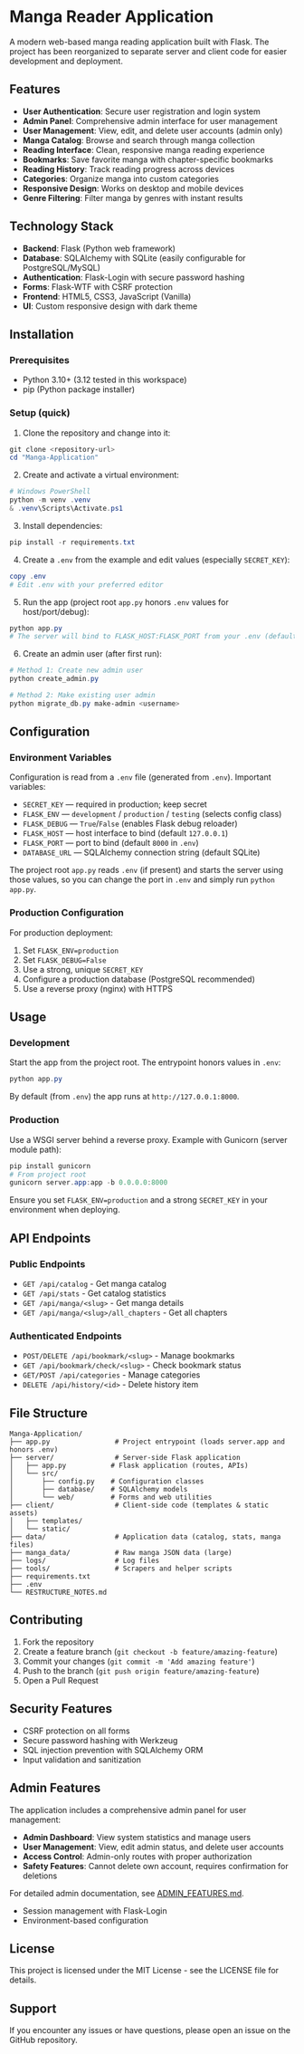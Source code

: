 # Manga Reader Application

A modern web-based manga reading application built with Flask. The project has been reorganized to separate server and client code for easier development and deployment.

## Features

- **User Authentication**: Secure user registration and login system
- **Admin Panel**: Comprehensive admin interface for user management
- **User Management**: View, edit, and delete user accounts (admin only)
- **Manga Catalog**: Browse and search through manga collection
- **Reading Interface**: Clean, responsive manga reading experience
- **Bookmarks**: Save favorite manga with chapter-specific bookmarks
- **Reading History**: Track reading progress across devices
- **Categories**: Organize manga into custom categories
- **Responsive Design**: Works on desktop and mobile devices
- **Genre Filtering**: Filter manga by genres with instant results

## Technology Stack

- **Backend**: Flask (Python web framework)
- **Database**: SQLAlchemy with SQLite (easily configurable for PostgreSQL/MySQL)
- **Authentication**: Flask-Login with secure password hashing
- **Forms**: Flask-WTF with CSRF protection
- **Frontend**: HTML5, CSS3, JavaScript (Vanilla)
- **UI**: Custom responsive design with dark theme

## Installation

### Prerequisites

- Python 3.10+ (3.12 tested in this workspace)
- pip (Python package installer)

### Setup (quick)

1. Clone the repository and change into it:

```powershell
git clone <repository-url>
cd "Manga-Application"
```

2. Create and activate a virtual environment:

```powershell
# Windows PowerShell
python -m venv .venv
& .venv\Scripts\Activate.ps1
```

3. Install dependencies:

```powershell
pip install -r requirements.txt
```

4. Create a `.env` from the example and edit values (especially `SECRET_KEY`):

```powershell
copy .env
# Edit .env with your preferred editor
```

5. Run the app (project root `app.py` honors `.env` values for host/port/debug):

```powershell
python app.py
# The server will bind to FLASK_HOST:FLASK_PORT from your .env (default port 8000)
```

6. Create an admin user (after first run):

```powershell
# Method 1: Create new admin user
python create_admin.py

# Method 2: Make existing user admin
python migrate_db.py make-admin <username>
```

## Configuration

### Environment Variables

Configuration is read from a `.env` file (generated from `.env`). Important variables:

- `SECRET_KEY` — required in production; keep secret
- `FLASK_ENV` — `development` / `production` / `testing` (selects config class)
- `FLASK_DEBUG` — `True`/`False` (enables Flask debug reloader)
- `FLASK_HOST` — host interface to bind (default `127.0.0.1`)
- `FLASK_PORT` — port to bind (default `8000` in `.env`)
- `DATABASE_URL` — SQLAlchemy connection string (default SQLite)

The project root `app.py` reads `.env` (if present) and starts the server using those values, so you can change the port in `.env` and simply run `python app.py`.

### Production Configuration

For production deployment:

1. Set `FLASK_ENV=production`
2. Set `FLASK_DEBUG=False`
3. Use a strong, unique `SECRET_KEY`
4. Configure a production database (PostgreSQL recommended)
5. Use a reverse proxy (nginx) with HTTPS

## Usage

### Development

Start the app from the project root. The entrypoint honors values in `.env`:

```powershell
python app.py
```

By default (from `.env`) the app runs at `http://127.0.0.1:8000`.

### Production

Use a WSGI server behind a reverse proxy. Example with Gunicorn (server module path):

```powershell
pip install gunicorn
# From project root
gunicorn server.app:app -b 0.0.0.0:8000
```

Ensure you set `FLASK_ENV=production` and a strong `SECRET_KEY` in your environment when deploying.

## API Endpoints

### Public Endpoints
- `GET /api/catalog` - Get manga catalog
- `GET /api/stats` - Get catalog statistics
- `GET /api/manga/<slug>` - Get manga details
- `GET /api/manga/<slug>/all_chapters` - Get all chapters

### Authenticated Endpoints
- `POST/DELETE /api/bookmark/<slug>` - Manage bookmarks
- `GET /api/bookmark/check/<slug>` - Check bookmark status
- `GET/POST /api/categories` - Manage categories
- `DELETE /api/history/<id>` - Delete history item

## File Structure

```
Manga-Application/
├── app.py                # Project entrypoint (loads server.app and honors .env)
├── server/               # Server-side Flask application
│   ├── app.py           # Flask application (routes, APIs)
│   └── src/
│       ├── config.py    # Configuration classes
│       ├── database/    # SQLAlchemy models
│       └── web/         # Forms and web utilities
├── client/               # Client-side code (templates & static assets)
│   ├── templates/
│   └── static/
├── data/                 # Application data (catalog, stats, manga files)
├── manga_data/           # Raw manga JSON data (large)
├── logs/                 # Log files
├── tools/                # Scrapers and helper scripts
├── requirements.txt
├── .env
└── RESTRUCTURE_NOTES.md
```

## Contributing

1. Fork the repository
2. Create a feature branch (`git checkout -b feature/amazing-feature`)
3. Commit your changes (`git commit -m 'Add amazing feature'`)
4. Push to the branch (`git push origin feature/amazing-feature`)
5. Open a Pull Request

## Security Features

- CSRF protection on all forms
- Secure password hashing with Werkzeug
- SQL injection prevention with SQLAlchemy ORM
- Input validation and sanitization

## Admin Features

The application includes a comprehensive admin panel for user management:

- **Admin Dashboard**: View system statistics and manage users
- **User Management**: View, edit admin status, and delete user accounts
- **Access Control**: Admin-only routes with proper authorization
- **Safety Features**: Cannot delete own account, requires confirmation for deletions

For detailed admin documentation, see [ADMIN_FEATURES.md](ADMIN_FEATURES.md).
- Session management with Flask-Login
- Environment-based configuration

## License

This project is licensed under the MIT License - see the LICENSE file for details.

## Support

If you encounter any issues or have questions, please open an issue on the GitHub repository.